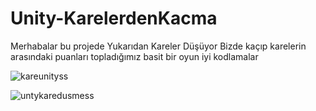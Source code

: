 # Unity-KarelerdenKacma
Merhabalar bu projede Yukarıdan Kareler Düşüyor Bizde kaçıp karelerin arasındaki puanları topladığımız basit bir oyun iyi kodlamalar

![kareunityss](https://user-images.githubusercontent.com/127442030/231596282-1388c882-b8c2-4036-b7c3-d9529fc0d7dc.png)

![untykaredusmess](https://user-images.githubusercontent.com/127442030/231596782-2f78f08a-817a-469c-8bf8-1d7242ed44cd.png)
